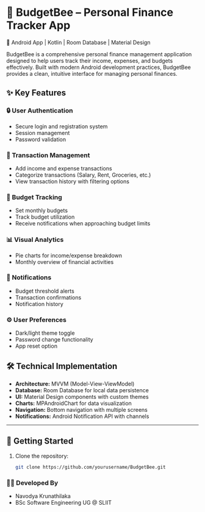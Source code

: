 # 🐝 BudgetBee – Personal Finance Tracker App

📱 Android App | Kotlin | Room Database | Material Design

BudgetBee is a comprehensive personal finance management application designed to help users track their income, expenses, and budgets effectively. Built with modern Android development practices, BudgetBee provides a clean, intuitive interface for managing personal finances.


## ✨ Key Features

### 🔒 User Authentication
- Secure login and registration system
- Session management
- Password validation

### 💸 Transaction Management
- Add income and expense transactions
- Categorize transactions (Salary, Rent, Groceries, etc.)
- View transaction history with filtering options

### 🎯 Budget Tracking
- Set monthly budgets
- Track budget utilization
- Receive notifications when approaching budget limits

### 📊 Visual Analytics
- Pie charts for income/expense breakdown
- Monthly overview of financial activities

### 🔔 Notifications
- Budget threshold alerts
- Transaction confirmations
- Notification history

### ⚙️ User Preferences
- Dark/light theme toggle
- Password change functionality
- App reset option

## 🛠️ Technical Implementation

- **Architecture:** MVVM (Model-View-ViewModel)
- **Database:** Room Database for local data persistence
- **UI:** Material Design components with custom themes
- **Charts:** MPAndroidChart for data visualization
- **Navigation:** Bottom navigation with multiple screens
- **Notifications:** Android Notification API with channels

---


## 🚀 Getting Started

1. Clone the repository:
   ```bash
   git clone https://github.com/yourusername/BudgetBee.git

### 👩‍💻 Developed By
- Navodya Krunathilaka
- BSc Software Engineering UG @ SLIIT


